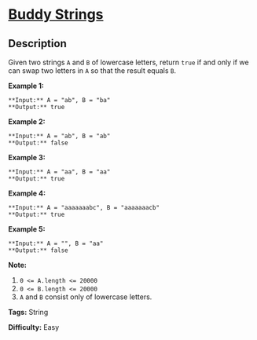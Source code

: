 # [Buddy Strings][title]

## Description

Given two strings `A` and `B` of lowercase letters, return `true` if and only
if we can swap two letters in `A` so that the result equals `B`.



**Example 1:**

    
    
    **Input:** A = "ab", B = "ba"
    **Output:** true
    

**Example 2:**

    
    
    **Input:** A = "ab", B = "ab"
    **Output:** false
    

**Example 3:**

    
    
    **Input:** A = "aa", B = "aa"
    **Output:** true
    

**Example 4:**

    
    
    **Input:** A = "aaaaaaabc", B = "aaaaaaacb"
    **Output:** true
    

**Example 5:**

    
    
    **Input:** A = "", B = "aa"
    **Output:** false
    



**Note:**

  1. `0 <= A.length <= 20000`
  2. `0 <= B.length <= 20000`
  3. `A` and `B` consist only of lowercase letters.


**Tags:** String

**Difficulty:** Easy

[title]: https://leetcode.com/problems/buddy-strings
